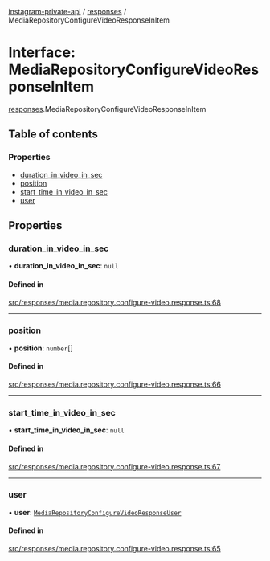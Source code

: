 [instagram-private-api](../../README.md) / [responses](../../modules/responses.md) / MediaRepositoryConfigureVideoResponseInItem

# Interface: MediaRepositoryConfigureVideoResponseInItem

[responses](../../modules/responses.md).MediaRepositoryConfigureVideoResponseInItem

## Table of contents

### Properties

- [duration\_in\_video\_in\_sec](MediaRepositoryConfigureVideoResponseInItem.md#duration_in_video_in_sec)
- [position](MediaRepositoryConfigureVideoResponseInItem.md#position)
- [start\_time\_in\_video\_in\_sec](MediaRepositoryConfigureVideoResponseInItem.md#start_time_in_video_in_sec)
- [user](MediaRepositoryConfigureVideoResponseInItem.md#user)

## Properties

### duration\_in\_video\_in\_sec

• **duration\_in\_video\_in\_sec**: ``null``

#### Defined in

[src/responses/media.repository.configure-video.response.ts:68](https://github.com/Nerixyz/instagram-private-api/blob/4971f34/src/responses/media.repository.configure-video.response.ts#L68)

___

### position

• **position**: `number`[]

#### Defined in

[src/responses/media.repository.configure-video.response.ts:66](https://github.com/Nerixyz/instagram-private-api/blob/4971f34/src/responses/media.repository.configure-video.response.ts#L66)

___

### start\_time\_in\_video\_in\_sec

• **start\_time\_in\_video\_in\_sec**: ``null``

#### Defined in

[src/responses/media.repository.configure-video.response.ts:67](https://github.com/Nerixyz/instagram-private-api/blob/4971f34/src/responses/media.repository.configure-video.response.ts#L67)

___

### user

• **user**: [`MediaRepositoryConfigureVideoResponseUser`](MediaRepositoryConfigureVideoResponseUser.md)

#### Defined in

[src/responses/media.repository.configure-video.response.ts:65](https://github.com/Nerixyz/instagram-private-api/blob/4971f34/src/responses/media.repository.configure-video.response.ts#L65)
